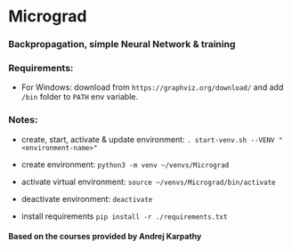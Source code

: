 # Micrograd

### Backpropagation, simple Neural Network & training

### Requirements:
- For Windows:
    download from `https://graphviz.org/download/` and add `/bin` folder to `PATH` env variable.

### Notes:
- create, start, activate & update environment:
    `. start-venv.sh --VENV "<environment-name>"`

- create environment:
    `python3 -m venv ~/venvs/Micrograd`

- activate virtual environment:
    `source ~/venvs/Micrograd/bin/activate`

- deactivate environment:
    `deactivate`

- install requirements
    `pip install -r ./requirements.txt`

#### Based on the courses provided by Andrej Karpathy